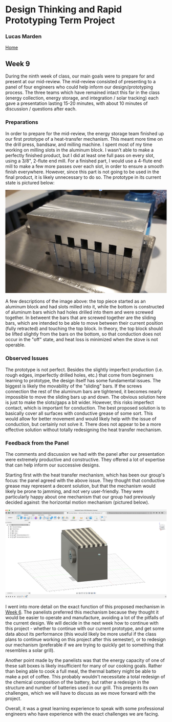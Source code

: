 # Design Thinking and Rapid Prototyping Term Project
### Lucas Marden
[Home](https://lmarden.github.io/rapid-prototyping/)   


## Week 9
During the ninth week of class, our main goals were to prepare for and present at our mid-review. The mid-review consisted of presenting to a panel of four engineers who could help inform our design/prototyping process. The three teams which have remained intact this far in the class (energy collection, energy storage, and integration / solar tracking) each gave a presentation lasting 15-20 minutes, with about 10 minutes of discussion / questions after each.


### Preparations
In order to prepare for the mid-review, the energy storage team finished up our first prototype of a heat-transfer mechanism. This meant more time on the drill press, bandsaw, and milling machine. I spent most of my time working on milling slots in the aluminum block. I wasn't able to make a perfectly finished product, but I did at least one full pass on every slot, using a 3/8", 2-flute end mill. For a finished part, I would use a 4-flute end mill to make a few more passes over each slot, in order to ensure a smooth finish everywhere. However, since this part is not going to be used in the final product, it is likely unnecessary to do so. The prototype in its current state is pictured below:


![Current Prototype](./Images/heat_transfer_prototype.png)


A few descriptions of the image above: the top piece started as an aluminum block and had slots milled into it, while the bottom is constructed of aluminum bars which had holes drilled into them and were screwed together. In betweent the bars that are screwed together are the sliding bars, which are intended to be able to move between their current position (fully retracted) and touching the top block. In theory, the top block should be lifted slightly from the bars on the bottom, so that conduction does not occur in the "off" state, and heat loss is minimized when the stove is not operable.


### Observed Issues
The prototype is not perfect. Besides the slightly imperfect production (i.e. rough edges, imperfectly drilled holes, etc.) that come from beginners learning to prototype, the design itself has some fundamental issues. The biggest is likely the movability of the "sliding" bars. If the screws connection the rest of the aluminum bars are tightened, it becomes nearly impossible to move the sliding bars up and down. The obvious solution here is just to make the slots/gaps a bit wider. However, this risks imperfect contact, which is important for conduction. The best proposed solution is to basically cover all surfaces with conductive grease of some sort. This would allow for better movement and would likely help with the issue of conduction, but certainly not solve it. There does not appear to be a more effective solution without totally redesigning the heat transfer mechanism.


### Feedback from the Panel
The comments and discussion we had with the panel after our presentation were extremely productive and constructive. They offered a lot of expertise that can help inform our successive designs.

Starting first with the heat transfer mechanism, which has been our group's focus: the panel agreed with the above issue. They thought that conductive grease may represent a decent solution, but that the mechanism would likely be prone to jamming, and not very user-friendly. They were particularly happy about one mechanism that our group had previously decided against: the horizontal motion mechanism (pictured below).


![](./Images/heat_transfer_horizontal_thumbnail.png)

I went into more detail on the exact function of this proposed mechanism in [Week 6](https://lmarden.github.io/rapid-prototyping/Week_6). The panelists preferred this mechanism because they thought it would be easier to operate and manufacture, avoiding a lot of the pitfalls of the current design. We will decide in the next week how to continue with this project - whether to continue with our current prototype, and get some data about its performance (this would likely be more useful if the class plans to continue working on this project after this semester), or to redesign our mechanism (preferable if we are trying to quickly get to something that resembles a solar grill). 

Another point made by the panelists was that the energy capacity of one of these salt boxes is likely insufficient for many of our cooking goals. Rather than being able to cook a full meal, the thermal battery might be able to make a pot of coffee. This probably wouldn't necessitate a total redesign of the chemical composition of the battery, but rather a redesign in the structure and number of batteries used in our grill. This presents its own challenges, which we will have to discuss as we move forward with the project.

Overall, it was a great learning experience to speak with some professional engineers who have experience with the exact challenges we are facing. 
